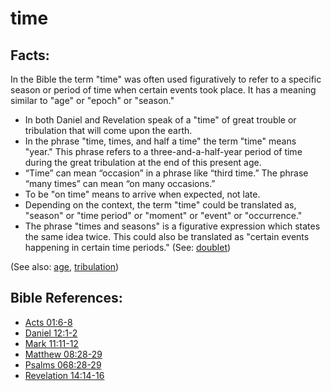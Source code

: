 # time #

## Facts: ##

In the Bible the term "time" was often used figuratively to refer to a specific season or period of time when certain events took place. It has a meaning similar to "age" or "epoch" or "season."

* In both Daniel and Revelation speak of a "time" of great trouble or tribulation that will come upon the earth.
* In the phrase "time, times, and half a time" the term "time" means "year." This phrase refers to a three-and-a-half-year period of time during the great tribulation at the end of this present age.
* “Time” can mean “occasion” in a phrase like “third time.” The phrase “many times” can mean “on many occasions.”
* To be "on time" means to arrive when expected, not late.
* Depending on the context, the term "time" could be translated as, "season" or "time period" or "moment" or "event" or "occurrence."
* The phrase "times and seasons" is a figurative expression which states the same idea twice. This could also be translated as "certain events happening in certain time periods." (See: [doublet](en/ta-vol1/translate/man/figs-doublet))

(See also: [age](../other/age.md), [tribulation](../other/tribulation.md))

## Bible References: ##

* [Acts 01:6-8](en/tn/act/help/01/06)
* [Daniel 12:1-2](en/tn/dan/help/12/01)
* [Mark 11:11-12](en/tn/mrk/help/11/11)
* [Matthew 08:28-29](en/tn/mat/help/08/28)
* [Psalms 068:28-29](en/tn/psa/help/68/28)
* [Revelation 14:14-16](en/tn/rev/help/14/14)